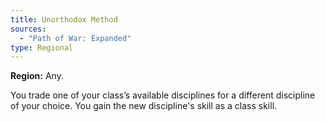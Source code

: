 ```yaml
---
title: Unorthodox Method
sources:
  - "Path of War: Expanded"
type: Regional
---
```


**Region:** Any.

You trade one of your class’s available disciplines for a different discipline of your choice. You gain the new discipline's skill as a class skill.

